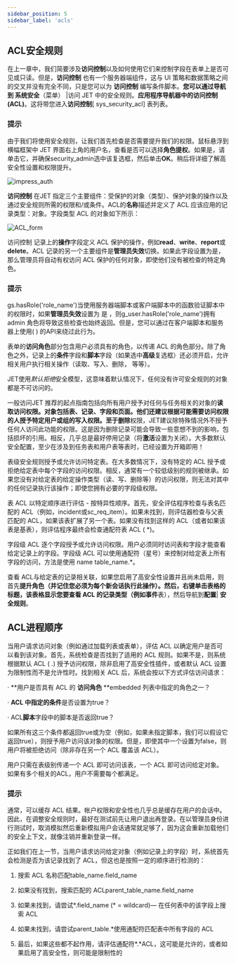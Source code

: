 ```yaml
---
sidebar_position: 5
sidebar_label: 'acls'
---
```

## **ACL安全规则**

在上一章中，我们简要涉及**访问控制**以及如何使用它们来控制字段在表单上是否可见或只读。但是，**访问控制** 也有一个服务器端组件，这与 UI 策略和数据策略之间的交叉并没有完全不同，只是您可以为 **访问控制** 编写条件脚本。**您可以通过导航到 系统安全**（菜单） |访问 JET 中的安全规则。**应用程序导航器中的访问控制 (ACL)**。这将带您进入**访问控制**[ sys_security_acl] 表列表。

### **提示**

由于我们将使用安全规则，让我们首先检查是否需要提升我们的权限。鼠标悬浮到横幅框架中 JET 界面右上角的用户名，查看是否可以选择**角色提权**。如果是，请单击它，并确保security_admin选中该复选框，然后单击**OK**。稍后将详细了解高安全性设置和权限提升。

![impress_auth](/img/user-administration-and-security/impress_auth.jpeg)

**访问控制** 在JET 指定三个主要组件：受保护的对象（类型）、保护对象的操作以及通过安全规则所需的权限和/或条件。ACL的**名称**描述并定义了 ACL 应该应用的记录类型：对象。字段类型 ACL 的对象如下所示：

![ACL_form](/img/user-administration-and-security/ACL_form.jpeg)

访问控制 记录上的**操作**字段定义 ACL 保护的操作，例如**read**、**write**、**report**或**delete**。ACL 记录的另一个主要组件是**管理员失效**切换。如果此字段设置为是，那么管理员将自动有权访问 ACL 保护的任何对象，即使他们没有被检查的特定角色。

### **提示**

gs.hasRole('role_name')当使用服务器端脚本或客户端脚本中的函数验证脚本中的权限时，如果**管理员失效**设置为 是 ，则g_user.hasRole('role_name')拥有 admin 角色将导致这些检查也始终返回。但是，您可以通过在客户端脚本和服务器上使用( ) 的API来绕过此行为。

表单的**访问角色**部分包含用户必须具有的角色，以传递 ACL 的角色部分。除了角色之外，记录上的**条件**字段和**脚本**字段（如果选中**高级**复选框）还必须开启，允许相关用户执行相关操作（读取、写入、删除， 等等）。

JET使用*默认拒绝*安全模型，这意味着默认情况下，任何没有许可安全规则的对象都是不可访问的。

一般访问JET 推荐的起点指南包括向所有用户授予对任何与任务相关的对象的**读取访问权限。**对象包括表、记录、字段和页面。他们还建议根据可能需要访问权限的人授予特定用户或组的**写入权限。**至于**删除**权限，JET建议除特殊情况外不授予任何人访问此功能的权限。这是因为删除记录可能会导致一些意想不到的影响，包括损坏的引用。相反，几乎总是最好停用记录（将**激活**设置为关闭）。大多数默认安全配置，至少在涉及到任务表和用户表等表时，已经设置为开箱即用！

表级安全规则授予或允许访问特定表。在大多数情况下，没有特定的 ACL 授予或拒绝给定表中每个字段的访问权限。相反，通常有一个较低级别的规则被继承。如果您没有对给定表的给定操作类型（读、写、删除等）的访问权限，则无法对其中的任何记录执行该操作；即使您拥有必要的字段级权限。

表 ACL 以特定顺序进行评估 - 按特异性顺序。首先，安全评估程序检查与表名匹配的 ACL（例如，incident或sc_req_item）。如果未找到，则评估器检查与父表匹配的 ACL，如果该表扩展了另一个表。如果没有找到这样的 ACL（或者如果该表是基表），则评估程序最终会检查通配符表 ACL ( *)。

字段级 ACL 逐个字段授予或允许访问权限。用户必须同时访问表和字段才能查看给定记录上的字段。字段级 ACL 可以使用通配符（星号）来控制对给定表上所有字段的访问，方法是使用 name table_name.*。

查看 ACL与给定表的记录相关联，如果您启用了高安全性设置并且尚未启用，则首先**提升角色（并记住您必须为每个新会话执行此操作）。**然后，右键单击表格的标题，该表格显示您要查看 ACL 的记录类型（例如**事件**表），然后导航到**配置**| **安全规则**。

## **ACL进程顺序**

当用户请求访问对象（例如通过加载列表或表单），评估 ACL 以确定用户是否可以看到该对象。首先，系统检查是否找到了适用的 ACL 规则。如果不是，则系统根据默认 ACL ( *.*) 授予访问权限，除非启用了高安全性插件，或者默认 ACL 设置为限制性而不是允许性时。找到相关 ACL 后，系统会按以下方式评估访问请求：

· **用户是否具有 ACL 的 ****访问角色**** **embedded 列表中指定的角色之一？

· **ACL 中指定的条件**是否设置为true？

· ACL**脚本**字段中的脚本是否返回true？

如果所有这三个条件都返回true或为空（例如，如果未指定脚本，我们可以假设它返回true），则授予用户访问该对象的权限。但是，即使其中一个设置为false，则用户将被拒绝访问（除非存在另一个 ACL 覆盖该 ACL）。

用户只需在表级别传递一个 ACL 即可访问该表，一个 ACL 即可访问给定对象。如果有多个相关的ACL，用户不需要每个都满足。

### **提示**

通常，可以缓存 ACL 结果。帐户权限和安全性也几乎总是缓存在用户的会话中。因此，在调整安全规则时，最好在测试前先让用户退出再登录。在以管理员身份进行测试时，取消模拟然后重新模拟用户会话通常就足够了，因为这会重新加载他们的安全上下文，就像注销并重新登录一样。

正如我们在上一节，当用户请求访问给定对象（例如记录上的字段）时，系统首先会检测是否为该记录找到了 ACL，但这也是按照一定的顺序进行检测的：

1. 搜索 ACL 名称匹配table_name.field_name

2. 如果没有找到，搜索匹配的 ACLparent_table_name.field_name

3. 如果未找到，请尝试*.field_name (* = wildcard)— 在任何表中的该字段上搜索 ACL

4. 如果未找到，请尝试parent_table.*使用通配符匹配表中所有字段的 ACL

5. 最后，如果这些都不起作用，请评估通配符*.*ACL，这可能是允许的，或者如果启用了高安全性，则可能是限制性的

 

 



